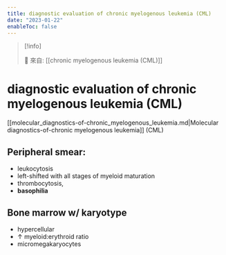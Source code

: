 ```yaml
---
title: diagnostic evaluation of chronic myelogenous leukemia (CML)
date: "2023-01-22"
enableToc: false
---
```


> [!info]
>
> 🌱 來自: [[chronic myelogenous leukemia (CML)]]

# diagnostic evaluation of chronic myelogenous leukemia (CML)

[[molecular_diagnostics-of-chronic_myelogenous_leukemia.md|Molecular diagnostics-of-chronic myelogenous leukemia]] (CML)

## Peripheral smear:
* leukocytosis
* left-shifted with all stages of myeloid maturation
* thrombocytosis, 
* **basophilia**

## Bone marrow w/ karyotype
* hypercellular
* ↑ myeloid:erythroid ratio
* micromegakaryocytes

